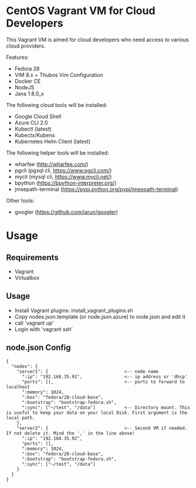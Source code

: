 # CentOS Vagrant VM for Cloud Developers

This Vagrant VM is aimed for cloud developers who need access to various cloud providers.

Features:
- Fedora 28
- VIM 8.x + Thubos Vim Configuration
- Docker CE
- NodeJS
- Java 1.8.0_x

The following cloud tools will be installed:
- Google Cloud Shell
- Azure CLI 2.0
- Kubectl (latest)
- Kubectx/Kubens
- Kubernetes Helm Client (latest)

The following helper tools will be installed:
- wharfee (http://wharfee.com/)
- pgcli (pgsql cli, https://www.pgcli.com/)
- mycli (mysql cli, https://www.mycli.net/)
- bpython (https://bpython-interpreter.org/)
- jmsepath-terminal (https://pypi.python.org/pypi/jmespath-terminal)

Other tools:
- googler (https://github.com/jarun/googler)

# Usage
## Requirements
- Vagrant
- Virtualbox

## Usage
- Install Vagrant plugins: install_vagrant_plugins.sh
- Copy nodes.json.template (or node.json.azure) to node.json and edit it
- call 'vagrant up'
- Login with 'vagrant ssh'

## node.json Config
```
{
  "nodes": {
    "server1": {                             <-- node name
      ":ip": "192.168.35.91",                <-- ip address or 'dhcp'
      "ports": [],                           <-- ports to forward to localhost
      ":memory": 1024,
      ":box": "fedora/28-cloud-base",
      ":bootstrap": "bootstrap-fedora.sh",
      ":sync": ["~/test", "/data"]           <-- Directory mount. This is useful to keep your data on your local Disk. First argument is the local path.
    },
    "server2": {                             <-- Second VM if needed. If not delete it. Mind the ',' in the line above!
      ":ip": "192.168.35.92",
      "ports": [],
      ":memory": 1024,
      ":box": "fedora/28-cloud-base",
      ":bootstrap": "bootstrap-fedora.sh",
      ":sync": ["~/test", "/data"]
    }
  }
}
```
